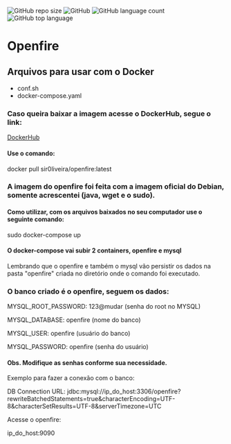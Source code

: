 ![GitHub repo size](https://img.shields.io/github/repo-size/sir0liveira/openfire) ![GitHub](https://img.shields.io/github/license/sir0liveira/openfire) ![GitHub language count](https://img.shields.io/github/languages/count/sir0liveira/openfire) ![GitHub top language](https://img.shields.io/github/languages/top/sir0liveira/openfire)
# Openfire
## Arquivos para usar com o Docker
- conf.sh
- docker-compose.yaml

### Caso queira baixar a imagem acesse o DockerHub, segue o link:

[DockerHub](https://hub.docker.com/repository/docker/sir0liveira/openfire)

#### Use o comando:
docker pull sir0liveira/openfire:latest

### A imagem do openfire foi feita com a imagem oficial do Debian, somente acrescentei (java, wget e o sudo).

#### Como utilizar, com os arquivos baixados no seu computador use o seguinte comando:
sudo docker-compose up

#### O docker-compose vai subir 2 containers, openfire e mysql

Lembrando que o openfire e também o mysql vão persistir os dados na pasta "openfire" criada no diretório onde o comando foi executado.

### O banco criado é o openfire, seguem os dados:

MYSQL_ROOT_PASSWORD: 123@mudar (senha do root no MYSQL)

MYSQL_DATABASE: openfire (nome do banco)

MYSQL_USER: openfire (usuário do banco)

MYSQL_PASSWORD: openfire (senha do usuário)

#### Obs. Modifique as senhas conforme sua necessidade.

Exemplo para fazer a conexão com o banco:

DB Connection URL: jdbc:mysql://ip_do_host:3306/openfire?rewriteBatchedStatements=true&characterEncoding=UTF-8&characterSetResults=UTF-8&serverTimezone=UTC

Acesse o openfire:

ip_do_host:9090
